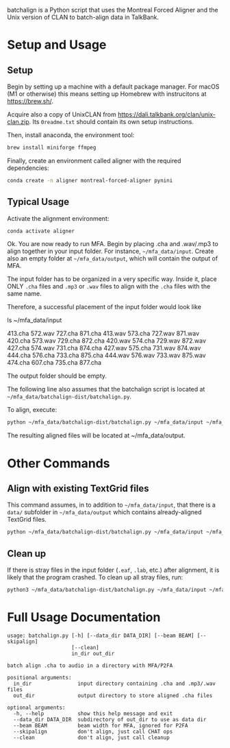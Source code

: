 batchalign is a Python script that uses the Montreal Forced Aligner and the Unix version of CLAN to batch-align data in TalkBank.

# Setup and Usage 

## Setup

Begin by setting up a machine with a default package manager. For macOS (M1 or otherwise) this means setting up Homebrew with instrucitons at https://brew.sh/.

Acquire also a copy of UnixCLAN from https://dali.talkbank.org/clan/unix-clan.zip. Its `0readme.txt`
should contain its own setup instructions.

Then, install anaconda, the environment tool:

```bash
brew install miniforge ffmpeg
```

Finally, create an environment called aligner with the required dependencies:

```bash
conda create -n aligner montreal-forced-aligner pynini
```

## Typical Usage

Activate the alignment environment:

```bash
conda activate aligner
```

Ok. You are now ready to run MFA. Begin by placing .cha and .wav/.mp3 to align together in your input folder. For instance, `~/mfa_data/input`. Create also an empty folder at `~/mfa_data/output`, which will contain the output of MFA.

The input folder has to be organized in a very specific way. Inside it, place ONLY `.cha` files and `.mp3` or `.wav` files to align with the `.cha` files with the same name. 

Therefore, a successful placement of the input folder would look like

ls ~/mfa_data/input

  413.cha 572.wav 727.cha 871.cha
  413.wav 573.cha 727.wav 871.wav
  420.cha 573.wav 729.cha 872.cha
  420.wav 574.cha 729.wav 872.wav
  427.cha 574.wav 731.cha 874.cha
  427.wav 575.cha 731.wav 874.wav
  444.cha 576.cha 733.cha 875.cha
  444.wav 576.wav 733.wav 875.wav
  474.cha 607.cha 735.cha 877.cha


The output folder should be empty.

The following line also assumes that the batchalign script is located at `~/mfa_data/batchalign-dist/batchalign.py`.

To align, execute:

```bash
python ~/mfa_data/batchalign-dist/batchalign.py ~/mfa_data/input ~/mfa_data/output
```

The resulting aligned files will be located at ~/mfa_data/output.

# Other Commands

## Align with existing TextGrid files

This command assumes, in to addition to `~/mfa_data/input`, that there is a `data/` subfolder in `~/mfa_data/output` which contains already-aligned TextGrid files.

```bash
python ~/mfa_data/batchalign-dist/batchalign.py ~/mfa_data/input ~/mfa_data/output --skipalign
```

## Clean up
If there is stray files in the input folder (`.eaf`, `.lab`, etc.) after alignment, it is likely that the program crashed. To clean up all stray files, run:

```bash
python3 ~/mfa_data/batchalign-dist/batchalign.py ~/mfa_data/input ~/mfa_data/output --clean
```

# Full Usage Documentation 

```
usage: batchalign.py [-h] [--data_dir DATA_DIR] [--beam BEAM] [--skipalign]
                     [--clean]
                     in_dir out_dir

batch align .cha to audio in a directory with MFA/P2FA

positional arguments:
  in_dir               input directory containing .cha and .mp3/.wav files
  out_dir              output directory to store aligned .cha files

optional arguments:
  -h, --help           show this help message and exit
  --data_dir DATA_DIR  subdirectory of out_dir to use as data dir
  --beam BEAM          beam width for MFA, ignored for P2FA
  --skipalign          don't align, just call CHAT ops
  --clean              don't align, just call cleanup
```

